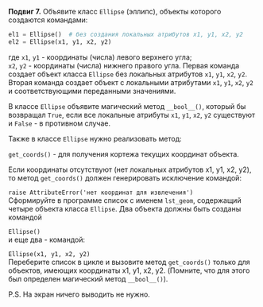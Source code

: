 **Подвиг 7.** Объявите класс `Ellipse` (эллипс), объекты которого создаются командами:

```python
el1 = Ellipse()  # без создания локальных атрибутов x1, y1, x2, y2
el2 = Ellipse(x1, y1, x2, y2)
```

где `x1`, `y1` - координаты (числа) левого верхнего угла; \
`x2`, `y2` - координаты (числа) нижнего правого угла.
Первая команда создает объект класса `Ellipse` без локальных атрибутов `x1`, `y1`, `x2`, `y2`.
Вторая команда создает объект с локальными атрибутами `x1`, `y1`, `x2`, `y2` и соответствующими переданными значениями.

В классе `Ellipse` объявите магический метод `__bool__()`, который бы возвращал `True`, если все локальные атрибуты `x1`,
`y1`, `x2`, `y2` существуют и `False` - в противном случае.

Также в классе `Ellipse` нужно реализовать метод:

`get_coords()` - для получения кортежа текущих координат объекта.

Если координаты отсутствуют (нет локальных атрибутов x1, y1, x2, y2), то метод `get_coords()` должен генерировать исключение командой:

`raise AttributeError('нет координат для извлечения')` \
Сформируйте в программе список с именем `lst_geom`, содержащий четыре объекта класса `Ellipse`. Два объекта должны быть созданы командой 

`Ellipse()` \
и еще два - командой:

`Ellipse(x1, y1, x2, y2)` \
Переберите список в цикле и вызовите метод `get_coords()` только для объектов, имеющих координаты x1, y1, x2, y2.
(Помните, что для этого был определен магический метод `__bool__()`).

P.S. На экран ничего выводить не нужно.